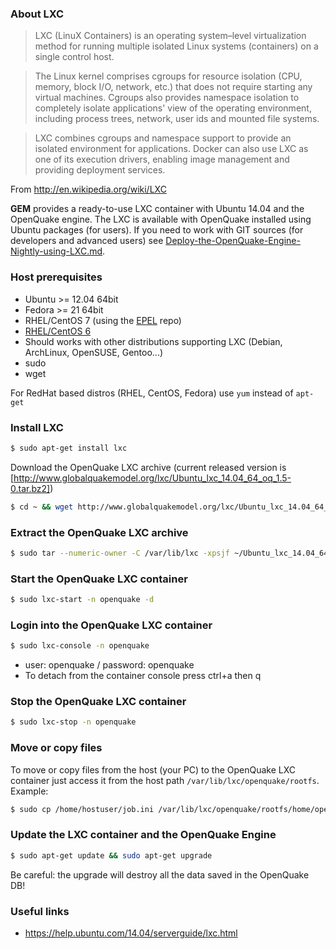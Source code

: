 ### About LXC
>LXC (LinuX Containers) is an operating system–level virtualization method for running multiple isolated Linux systems (containers) on a single control host.

>The Linux kernel comprises cgroups for resource isolation (CPU, memory, block I/O, network, etc.) that does not require starting any virtual machines. Cgroups also provides namespace isolation to completely isolate applications' view of the operating environment, including process trees, network, user ids and mounted file systems.

>LXC combines cgroups and namespace support to provide an isolated environment for applications. Docker can also use LXC as one of its execution drivers, enabling image management and providing deployment services.

From http://en.wikipedia.org/wiki/LXC

**GEM** provides a ready-to-use LXC container with Ubuntu 14.04 and the OpenQuake engine. The LXC is available with OpenQuake installed using Ubuntu packages (for users). If you need to work with GIT sources (for developers and advanced users) see [Deploy-the-OpenQuake-Engine-Nightly-using-LXC.md](Deploy-the-OpenQuake-Engine-Nightly-using-LXC.md).

### Host prerequisites
* Ubuntu >= 12.04 64bit
* Fedora >= 21 64bit
* RHEL/CentOS 7 (using the [EPEL](http://mirror.switch.ch/ftp/mirror/epel/7/x86_64/repoview/epel-release.html) repo)
* [RHEL/CentOS 6](Installing-LXC-on-CentOS.md)
* Should works with other distributions supporting LXC (Debian, ArchLinux, OpenSUSE, Gentoo...)
* sudo
* wget

For RedHat based distros (RHEL, CentOS, Fedora) use ```yum``` instead of ```apt-get```

### Install LXC
```bash
$ sudo apt-get install lxc
```
Download the OpenQuake LXC archive (current released version is [http://www.globalquakemodel.org/lxc/Ubuntu_lxc_14.04_64_oq_1.5-0.tar.bz2])
```bash
$ cd ~ && wget http://www.globalquakemodel.org/lxc/Ubuntu_lxc_14.04_64_oq_1.5-0.tar.bz2
```
### Extract the OpenQuake LXC archive
```bash
$ sudo tar --numeric-owner -C /var/lib/lxc -xpsjf ~/Ubuntu_lxc_14.04_64_oq_1.5-0.tar.bz2
```

### Start the OpenQuake LXC container
```bash
$ sudo lxc-start -n openquake -d
```

### Login into the OpenQuake LXC container
```bash
$ sudo lxc-console -n openquake
```
* user: openquake / password: openquake
* To detach from the container console press ctrl+a then q

### Stop the OpenQuake LXC container
```bash
$ sudo lxc-stop -n openquake
```

### Move or copy files
To move or copy files from the host (your PC) to the OpenQuake LXC container just access it from the host path ```/var/lib/lxc/openquake/rootfs```.
Example:
```bash
$ sudo cp /home/hostuser/job.ini /var/lib/lxc/openquake/rootfs/home/openquake
```

### Update the LXC container and the OpenQuake Engine
```bash
$ sudo apt-get update && sudo apt-get upgrade
```
Be careful: the upgrade will destroy all the data saved in the OpenQuake DB!

### Useful links
* https://help.ubuntu.com/14.04/serverguide/lxc.html
